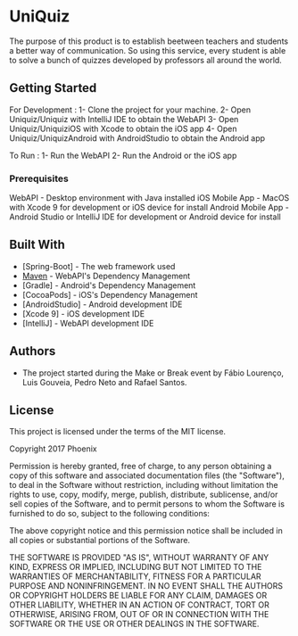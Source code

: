 # UniQuiz
 
The purpose of this product is to establish beetween teachers and students a better way of communication. So using this service, every student is able to solve a bunch of quizzes developed by professors all around the world. 

## Getting Started

For Development : 
1- Clone the project for your machine.
2- Open Uniquiz/Uniquiz with IntelliJ IDE to obtain the WebAPI
3- Open Uniquiz/UniquiziOS with Xcode to obtain the iOS app 
4- Open Uniquiz/UniquizAndroid with AndroidStudio to obtain the Android app

To Run : 
1- Run the WebAPI
2- Run the Android or the iOS app 

### Prerequisites

WebAPI - Desktop environment with Java installed
iOS Mobile App - MacOS with Xcode 9 for development or iOS device for install
Android Mobile App - Android Studio or IntelliJ IDE for development or Android device for install

## Built With

* [Spring-Boot] - The web framework used
* [Maven](https://maven.apache.org/) - WebAPI's Dependency Management
* [Gradle] - Android's Dependency Management
* [CocoaPods] - iOS's Dependency Management
* [AndroidStudio] - Android development IDE
* [Xcode 9] - iOS development IDE
* [IntelliJ] - WebAPI development IDE

## Authors

* The project started during the Make or Break event by Fábio Lourenço, Luis Gouveia, Pedro Neto and Rafael Santos.

## License

This project is licensed under the terms of the MIT license. 

Copyright 2017 Phoenix

Permission is hereby granted, free of charge, to any person obtaining a copy of this software and associated documentation files (the "Software"), to deal in the Software without restriction, including without limitation the rights to use, copy, modify, merge, publish, distribute, sublicense, and/or sell copies of the Software, and to permit persons to whom the Software is furnished to do so, subject to the following conditions:

The above copyright notice and this permission notice shall be included in all copies or substantial portions of the Software.

THE SOFTWARE IS PROVIDED "AS IS", WITHOUT WARRANTY OF ANY KIND, EXPRESS OR IMPLIED, INCLUDING BUT NOT LIMITED TO THE WARRANTIES OF MERCHANTABILITY, FITNESS FOR A PARTICULAR PURPOSE AND NONINFRINGEMENT. IN NO EVENT SHALL THE AUTHORS OR COPYRIGHT HOLDERS BE LIABLE FOR ANY CLAIM, DAMAGES OR OTHER LIABILITY, WHETHER IN AN ACTION OF CONTRACT, TORT OR OTHERWISE, ARISING FROM, OUT OF OR IN CONNECTION WITH THE SOFTWARE OR THE USE OR OTHER DEALINGS IN THE SOFTWARE.
